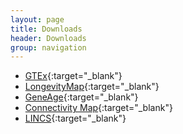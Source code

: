 ```yaml
---
layout: page
title: Downloads
header: Downloads
group: navigation
---
```


* [GTEx](http://www.gtexportal.org/home/){:target="_blank"}
* [LongevityMap](http://genomics.senescence.info/longevity){:target="_blank"}
* [GeneAge](http://genomics.senescence.info/genes/){:target="_blank"}
* [Connectivity Map](https://www.broadinstitute.org/cmap/){:target="_blank"}
* [LINCS](http://www.lincsproject.org/data/){:target="_blank"}
